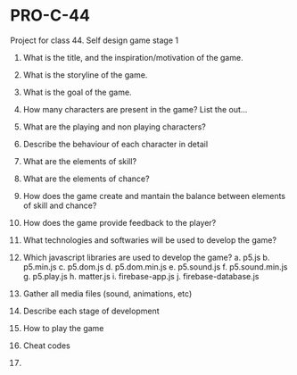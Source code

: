 # PRO-C-44
Project for class 44. Self design game stage 1


1. What is the title, and the inspiration/motivation of the game.

2. What is the storyline of the game.

3. What is the goal of the game.

4. How many characters are present in the game? List the out...

5. What are the playing and non playing characters?

6. Describe the behaviour of each character in detail

7. What are the elements of skill?

8. What are the elements of chance?

9. How does the game create and mantain the balance between elements of skill and chance?

10. How does the game provide feedback to the player?

11. What technologies and softwaries will be used to develop the game?

12. Which javascript libraries are used to develop the game?
  a. p5.js
  b. p5.min.js
  c. p5.dom.js
  d. p5.dom.min.js
  e. p5.sound.js
  f. p5.sound.min.js
  g. p5.play.js
  h. matter.js
  i. firebase-app.js
  j. firebase-database.js
  
13. Gather all media files (sound, animations, etc)

14. Describe each stage of development

15. How to play the game

16. Cheat codes

17. 
